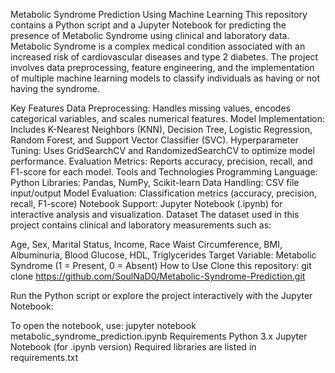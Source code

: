 Metabolic Syndrome Prediction Using Machine Learning
This repository contains a Python script and a Jupyter Notebook for predicting the presence of Metabolic Syndrome using clinical and laboratory data. Metabolic Syndrome is a complex medical condition associated with an increased risk of cardiovascular diseases and type 2 diabetes. The project involves data preprocessing, feature engineering, and the implementation of multiple machine learning models to classify individuals as having or not having the syndrome.

Key Features
Data Preprocessing: Handles missing values, encodes categorical variables, and scales numerical features.
Model Implementation: Includes K-Nearest Neighbors (KNN), Decision Tree, Logistic Regression, Random Forest, and Support Vector Classifier (SVC).
Hyperparameter Tuning: Uses GridSearchCV and RandomizedSearchCV to optimize model performance.
Evaluation Metrics: Reports accuracy, precision, recall, and F1-score for each model.
Tools and Technologies
Programming Language: Python
Libraries: Pandas, NumPy, Scikit-learn
Data Handling: CSV file input/output
Model Evaluation: Classification metrics (accuracy, precision, recall, F1-score)
Notebook Support: Jupyter Notebook (.ipynb) for interactive analysis and visualization.
Dataset
The dataset used in this project contains clinical and laboratory measurements such as:

Age, Sex, Marital Status, Income, Race
Waist Circumference, BMI, Albuminuria, Blood Glucose, HDL, Triglycerides
Target Variable: Metabolic Syndrome (1 = Present, 0 = Absent)
How to Use
Clone this repository: git clone https://github.com/SoulNaD0/Metabolic-Syndrome-Prediction.git

Run the Python script or explore the project interactively with the Jupyter Notebook:

To open the notebook, use: jupyter notebook metabolic_syndrome_prediction.ipynb
Requirements
Python 3.x
Jupyter Notebook (for .ipynb version)
Required libraries are listed in requirements.txt
